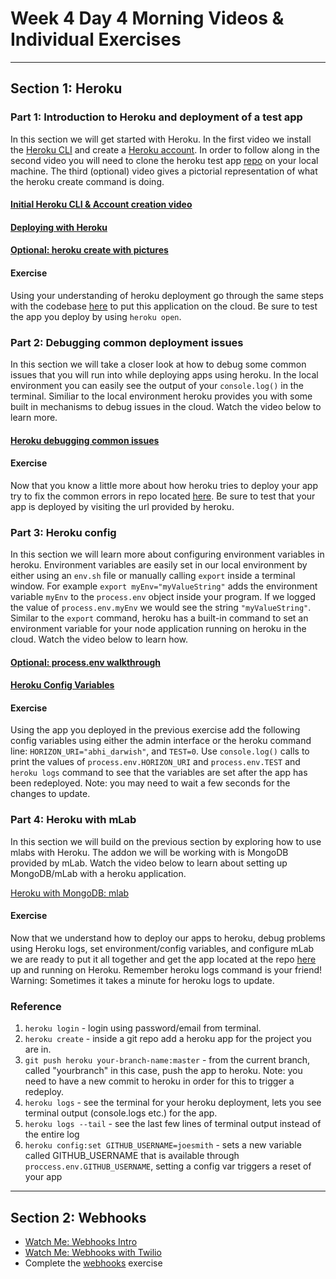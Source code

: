 # Week 4 Day 4 Morning Videos & Individual Exercises

---

## Section 1: Heroku

### Part 1: Introduction to Heroku and deployment of a test app

In this section we will get started with Heroku. In the first video we install the [Heroku CLI](https://devcenter.heroku.com/articles/heroku-cli) and create a [Heroku account](https://www.heroku.com). In order to follow along in the second video you will need to clone the heroku test app [repo](https://github.com/horizons-school-of-technology/heroku-testapp) on your local machine. The third (optional) video gives a pictorial representation of what the heroku create command is doing.

#### [Initial Heroku CLI & Account creation video](https://vimeo.com/222642703)
#### [Deploying with Heroku](https://vimeo.com/222645394)
#### [Optional: heroku create with pictures](https://vimeo.com/222645486)

#### Exercise

Using your understanding of heroku deployment go through the same steps with the codebase [here](https://github.com/horizons-school-of-technology/heroku-app-exercise) to put this application on the cloud.
Be sure to test the app you deploy by using `heroku open`.


### Part 2: Debugging common deployment issues

In this section we will take a closer look at how to debug some common issues that you will run into while deploying apps using heroku. In the local environment you can easily see the output of your `console.log()`
in the terminal. Similiar to the local environment heroku provides you with some built in mechanisms to debug issues in the cloud. Watch the video below to learn more.

#### [Heroku debugging common issues](https://vimeo.com/222650288)

#### Exercise

Now that you know a little more about how heroku tries to deploy your app try to fix the common errors in repo located [here](https://github.com/horizons-school-of-technology/heroku-error-app). Be sure to test that your app is deployed by visiting the url provided by heroku.


### Part 3: Heroku config

In this section we will learn more about configuring environment variables in heroku. Environment variables are easily set in our local environment by either using an `env.sh` file or manually calling `export` inside a terminal window. For example `export myEnv="myValueString"` adds the environment variable `myEnv` to the `process.env` object inside your program. If we logged the value of `process.env.myEnv` we would see the string `"myValueString"`. Similar to the `export` command, heroku has a built-in command to set an environment variable for your node application running on heroku in the cloud. Watch the video below to learn how.

#### [Optional: process.env walkthrough](https://vimeo.com/222652293)
#### [Heroku Config Variables](https://vimeo.com/222654441)

#### Exercise

Using the app you deployed in the previous exercise add the following config variables using either the admin interface or the heroku command line: `HORIZON_URI="abhi_darwish"`, and `TEST=0`. Use `console.log()` calls to print the values of `process.env.HORIZON_URI` and `process.env.TEST` and `heroku logs` command to see that the variables are set after the app has been redeployed. Note: you may need to wait a few seconds for the changes to update.


### Part 4: Heroku with mLab

In this section we will build on the previous section by exploring how to use mlabs with Heroku. The addon we will be working with is MongoDB provided by mLab. Watch the video below to learn about setting up MongoDB/mLab with a heroku application.

[Heroku with MongoDB: mlab](https://vimeo.com/222664592)

#### Exercise

Now that we understand how to deploy our apps to heroku, debug problems using Heroku logs, set environment/config variables, and configure mLab we are ready to put it all together and get the app located at the repo [here](https://github.com/horizons-school-of-technology/heroku-final-exercise) up and running on Heroku. Remember heroku logs command is your friend! Warning: Sometimes it takes a minute for heroku logs to update.


### Reference

1. `heroku login` - login using password/email from terminal.
1. `heroku create` - inside a git repo add a heroku app for the project you are in.
1. `git push heroku your-branch-name:master` - from the current branch, called "yourbranch" in this case, push the app to heroku. Note: you need to have a new commit to heroku in order for this to trigger a redeploy.
1. `heroku logs` - see the terminal for your heroku deployment, lets you see terminal output (console.logs etc.) for the app.
1. `heroku logs --tail` - see the last few lines of terminal output instead of the entire log
1. `heroku config:set GITHUB_USERNAME=joesmith` - sets a new variable called GITHUB_USERNAME that is available through `proccess.env.GITHUB_USERNAME`, setting a config var triggers a reset of your app

---

## Section 2: Webhooks
- [Watch Me: Webhooks Intro](https://vimeo.com/222624480)
- [Watch Me: Webhooks with Twilio](https://vimeo.com/222623051)
- Complete the [webhooks](webhooks/) exercise

